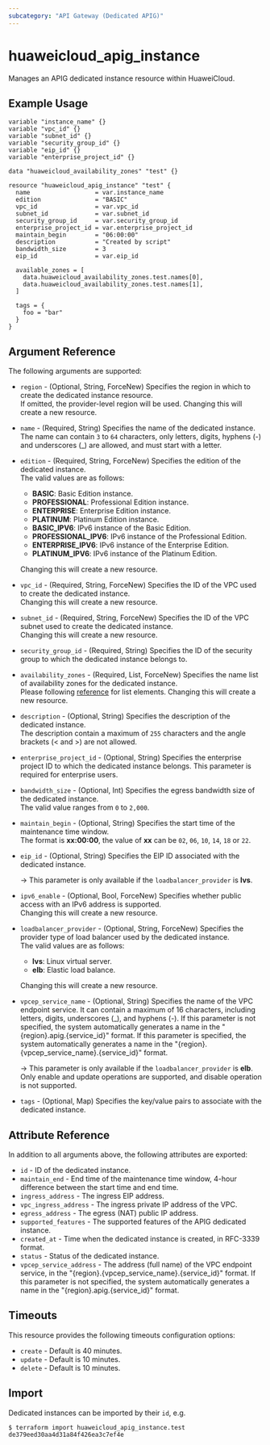 ```yaml
---
subcategory: "API Gateway (Dedicated APIG)"
---
```


# huaweicloud_apig_instance

Manages an APIG dedicated instance resource within HuaweiCloud.

## Example Usage

```hcl
variable "instance_name" {}
variable "vpc_id" {}
variable "subnet_id" {}
variable "security_group_id" {}
variable "eip_id" {}
variable "enterprise_project_id" {}

data "huaweicloud_availability_zones" "test" {}

resource "huaweicloud_apig_instance" "test" {
  name                  = var.instance_name
  edition               = "BASIC"
  vpc_id                = var.vpc_id
  subnet_id             = var.subnet_id
  security_group_id     = var.security_group_id
  enterprise_project_id = var.enterprise_project_id
  maintain_begin        = "06:00:00"
  description           = "Created by script"
  bandwidth_size        = 3
  eip_id                = var.eip_id

  available_zones = [
    data.huaweicloud_availability_zones.test.names[0],
    data.huaweicloud_availability_zones.test.names[1],
  ]

  tags = {
    foo = "bar"
  }
}
```

## Argument Reference

The following arguments are supported:

* `region` - (Optional, String, ForceNew) Specifies the region in which to create the dedicated instance resource.  
  If omitted, the provider-level region will be used.
  Changing this will create a new resource.

* `name` - (Required, String) Specifies the name of the dedicated instance.  
  The name can contain `3` to `64` characters, only letters, digits, hyphens (-) and underscores (_) are allowed, and
  must start with a letter.

* `edition` - (Required, String, ForceNew) Specifies the edition of the dedicated instance.  
  The valid values are as follows:
  + **BASIC**: Basic Edition instance.
  + **PROFESSIONAL**: Professional Edition instance.
  + **ENTERPRISE**: Enterprise Edition instance.
  + **PLATINUM**: Platinum Edition instance.
  + **BASIC_IPV6**: IPv6 instance of the Basic Edition.
  + **PROFESSIONAL_IPV6**: IPv6 instance of the Professional Edition.
  + **ENTERPRISE_IPV6**: IPv6 instance of the Enterprise Edition.
  + **PLATINUM_IPV6**: IPv6 instance of the Platinum Edition.
  
  Changing this will create a new resource.

* `vpc_id` - (Required, String, ForceNew) Specifies the ID of the VPC used to create the dedicated instance.  
  Changing this will create a new resource.

* `subnet_id` - (Required, String, ForceNew) Specifies the ID of the VPC subnet used to create the dedicated instance.  
  Changing this will create a new resource.

* `security_group_id` - (Required, String) Specifies the ID of the security group to which the dedicated instance
  belongs to.

* `availability_zones` - (Required, List, ForceNew) Specifies the name list of availability zones for the dedicated
  instance.  
  Please following [reference](https://developer.huaweicloud.com/intl/en-us/endpoint?APIG) for list elements.
  Changing this will create a new resource.

* `description` - (Optional, String) Specifies the description of the dedicated instance.  
  The description contain a maximum of `255` characters and the angle brackets (< and >) are not allowed.

* `enterprise_project_id` - (Optional, String) Specifies the enterprise project ID to which the dedicated
  instance belongs. This parameter is required for enterprise users.

* `bandwidth_size` - (Optional, Int) Specifies the egress bandwidth size of the dedicated instance.  
  The valid value ranges from `0` to `2,000`.

* `maintain_begin` - (Optional, String) Specifies the start time of the maintenance time window.  
  The format is **xx:00:00**, the value of **xx** can be `02`, `06`, `10`, `14`, `18` or `22`.

* `eip_id` - (Optional, String) Specifies the EIP ID associated with the dedicated instance.

  -> This parameter is only available if the `loadbalancer_provider` is **lvs**.

* `ipv6_enable` - (Optional, Bool, ForceNew) Specifies whether public access with an IPv6 address is supported.  
  Changing this will create a new resource.

* `loadbalancer_provider` - (Optional, String, ForceNew) Specifies the provider type of load balancer used by the
  dedicated instance.  
  The valid values are as follows:
  + **lvs**: Linux virtual server.
  + **elb**: Elastic load balance.

  Changing this will create a new resource.

* `vpcep_service_name` - (Optional, String) Specifies the name of the VPC endpoint service.
  It can contain a maximum of 16 characters, including letters, digits, underscores (_), and hyphens (-).
  If this parameter is not specified, the system automatically generates a name in the "{region}.apig.{service_id}" format.
  If this parameter is specified, the system automatically generates a name in the
  "{region}.{vpcep_service_name}.{service_id}" format.

  -> This parameter is only available if the `loadbalancer_provider` is **elb**.
     Only enable and update operations are supported, and disable operation is not supported.

* `tags` - (Optional, Map) Specifies the key/value pairs to associate with the dedicated instance.

## Attribute Reference

In addition to all arguments above, the following attributes are exported:

* `id` - ID of the dedicated instance.
* `maintain_end` - End time of the maintenance time window, 4-hour difference between the start time and end time.
* `ingress_address` - The ingress EIP address.
* `vpc_ingress_address` - The ingress private IP address of the VPC.
* `egress_address` - The egress (NAT) public IP address.
* `supported_features` - The supported features of the APIG dedicated instance.
* `created_at` - Time when the dedicated instance is created, in RFC-3339 format.
* `status` - Status of the dedicated instance.
* `vpcep_service_address` - The address (full name) of the VPC endpoint service, in the
  "{region}.{vpcep_service_name}.{service_id}" format. If this parameter is not specified, the system automatically
  generates a name in the "{region}.apig.{service_id}" format.

## Timeouts

This resource provides the following timeouts configuration options:

* `create` - Default is 40 minutes.
* `update` - Default is 10 minutes.
* `delete` - Default is 10 minutes.

## Import

Dedicated instances can be imported by their `id`, e.g.

```
$ terraform import huaweicloud_apig_instance.test de379eed30aa4d31a84f426ea3c7ef4e
```
